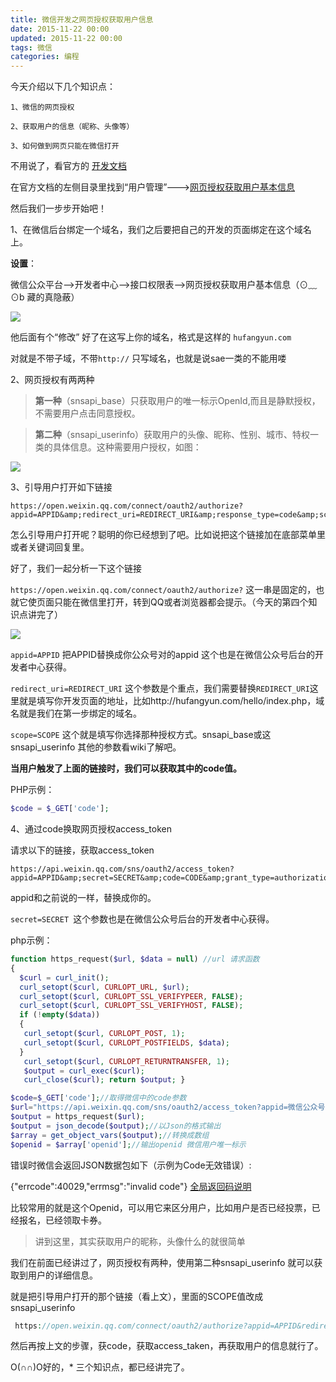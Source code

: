 ```yaml
---
title: 微信开发之网页授权获取用户信息
date: 2015-11-22 00:00
updated: 2015-11-22 00:00
tags: 微信
categories: 编程
---
```


今天介绍以下几个知识点：

    1、微信的网页授权

    2、获取用户的信息（昵称、头像等）

    3、如何做到网页只能在微信打开

不用说了，看官方的 [开发文档](http://mp.weixin.qq.com/wiki/home/index.html)

在官方文档的左侧目录里找到“用户管理”--->[网页授权获取用户基本信息](http://mp.weixin.qq.com/wiki/17/c0f37d5704f0b64713d5d2c37b468d75.html)

然后我们一步步开始吧！

<!--more-->

1、在微信后台绑定一个域名，我们之后要把自己的开发的页面绑定在这个域名上。

**设置**：

微信公众平台-->开发者中心-->接口权限表-->网页授权获取用户基本信息（⊙﹏⊙b 藏的真隐蔽）

![](http://7oxgmt.com1.z0.glb.clouddn.com/wp-content/uploads/2015/11/wechat1.png)

他后面有个“修改” 好了在这写上你的域名，格式是这样的 `hufangyun.com`

对就是不带子域，不带`http://` 只写域名，也就是说sae一类的不能用喽

2、网页授权有两两种

> **第一种**（snsapi_base）只获取用户的唯一标示OpenId,而且是静默授权，不需要用户点击同意授权。

> **第二种**（snsapi_userinfo）获取用户的头像、昵称、性别、城市、特权一类的具体信息。这种需要用户授权，如图：

![](http://7oxgmt.com1.z0.glb.clouddn.com/wp-content/uploads/2015/11/wechat.png)

3、引导用户打开如下链接

```
https://open.weixin.qq.com/connect/oauth2/authorize?appid=APPID&amp;redirect_uri=REDIRECT_URI&amp;response_type=code&amp;scope=SCOPE&amp;state=STATE#wechat_redirect
```

怎么引导用户打开呢？聪明的你已经想到了吧。比如说把这个链接加在底部菜单里或者关键词回复里。

好了，我们一起分析一下这个链接

`https://open.weixin.qq.com/connect/oauth2/authorize?` 这一串是固定的，也就它使页面只能在微信里打开，转到QQ或者浏览器都会提示。（今天的第四个知识点讲完了）

![](http://7oxgmt.com1.z0.glb.clouddn.com/wp-content/uploads/2015/11/wechat2-300x232.jpg)

`appid=APPID` 把APPID替换成你公众号对的appid 这个也是在微信公众号后台的开发者中心获得。

`redirect_uri=REDIRECT_URI` 这个参数是个重点，我们需要替换`REDIRECT_URI`这里就是填写你开发页面的地址，比如http://hufangyun.com/hello/index.php，域名就是我们在第一步绑定的域名。

`scope=SCOPE` 这个就是填写你选择那种授权方式。snsapi_base或这snsapi_userinfo 其他的参数看wiki了解吧。

**当用户触发了上面的链接时，我们可以获取其中的code值。**

PHP示例：

```php
$code = $_GET['code'];
```

4、通过code换取网页授权access_token

请求以下的链接，获取access_token

```
https://api.weixin.qq.com/sns/oauth2/access_token?appid=APPID&amp;secret=SECRET&amp;code=CODE&amp;grant_type=authorization_code
```


appid和之前说的一样，替换成你的。

`secret=SECRET `这个参数也是在微信公众号后台的开发者中心获得。

php示例：

```php
function https_request($url, $data = null) //url 请求函数
{
  $curl = curl_init();
  curl_setopt($curl, CURLOPT_URL, $url);
  curl_setopt($curl, CURLOPT_SSL_VERIFYPEER, FALSE);
  curl_setopt($curl, CURLOPT_SSL_VERIFYHOST, FALSE);
  if (!empty($data))
  {
   curl_setopt($curl, CURLOPT_POST, 1);
   curl_setopt($curl, CURLOPT_POSTFIELDS, $data);
  }
   curl_setopt($curl, CURLOPT_RETURNTRANSFER, 1);
   $output = curl_exec($curl);
   curl_close($curl); return $output; }

$code=$_GET['code'];//取得微信中的code参数
$url="https://api.weixin.qq.com/sns/oauth2/access_token?appid=微信公众号ID&amp;secret=微信后台有&amp;code=$code&amp;grant_type=authorization_code";
$output = https_request($url);
$output = json_decode($output);//以Json的格式输出
$array = get_object_vars($output);//转换成数组
$openid = $array['openid'];//输出openid 微信用户唯一标示
```

错误时微信会返回JSON数据包如下（示例为Code无效错误）:

{"errcode":40029,"errmsg":"invalid code"} [全局返回码说明](http://mp.weixin.qq.com/wiki/17/fa4e1434e57290788bde25603fa2fcbd.html)

比较常用的就是这个Openid，可以用它来区分用户，比如用户是否已经投票，已经报名，已经领取卡券。

> 讲到这里，其实获取用户的昵称，头像什么的就很简单

我们在前面已经讲过了，网页授权有两种，使用第二种snsapi_userinfo  就可以获取到用户的详细信息。

就是把引导用户打开的那个链接（看上文），里面的SCOPE值改成snsapi_userinfo

```php
 https://open.weixin.qq.com/connect/oauth2/authorize?appid=APPID&redirect_uri=REDIRECT_URI&response_type=code&scope=snsapi_userinfo&state=STATE#wechat_redirect
```

然后再按上文的步骤，获code，获取access_taken，再获取用户的信息就行了。

O(∩∩)O好的，* 三个知识点，都已经讲完了。

